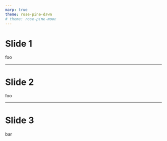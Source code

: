 ```yaml
---
marp: true
theme: rose-pine-dawn
# theme: rose-pine-moon
---
```

# Slide 1

foo

---

# Slide 2



foo

---

# Slide 3

bar